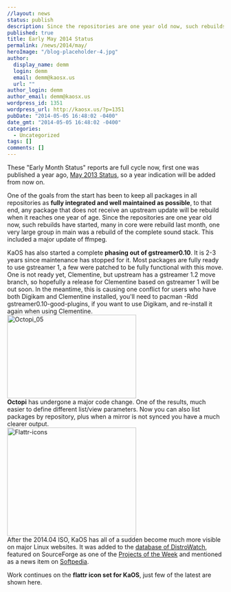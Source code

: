 ```yaml
---
//layout: news
status: publish
description: Since the repositories are one year old now, such rebuilds have started, many in core were rebuild last month, one very large group in main was a rebuild of the complete sound stack
published: true
title: Early May 2014 Status
permalink: /news/2014/may/
heroImage: "/blog-placeholder-4.jpg"
author:
  display_name: demm
  login: demm
  email: demm@kaosx.us
  url: ""
author_login: demm
author_email: demm@kaosx.us
wordpress_id: 1351
wordpress_url: http://kaosx.us/?p=1351
pubDate: "2014-05-05 16:48:02 -0400"
date_gmt: "2014-05-05 16:48:02 -0400"
categories:
  - Uncategorized
tags: []
comments: []
---
```


<p>These "Early Month Status" reports are full cycle now, first one was published a year ago, <a class="fancybox-iframe" title="May 2013 status" href="http://kaosx.us/early-may-status/">May 2013 Status</a>, so a year indication will be added from now on.</p>
<p>One of the goals from the start has been to keep all packages in all repositories as <strong>fully integrated and well maintained as possible</strong>, to that end, any package that does not receive an upstream update will be rebuild when it reaches one year of age. Since the repositories are one year old now, such rebuilds have started, many in core were rebuild last month, one very large group in main was a rebuild of the complete sound stack. This included a major update of ffmpeg.</p>
<p>KaOS has also started a complete <strong>phasing out of gstreamer0.10</strong>. It is 2-3 years since maintenance has stopped for it. Most packages are fully ready to use gstreamer 1, a few were patched to be fully functional with this move. One is not ready yet, Clementine, but upstream has a gstreamer 1.2 move branch, so hopefully a release for Clementine based on gstreamer 1 will be out soon. In the meantime, this is causing one conflict for users who have both Digikam and Clementine installed, you'll need to pacman -Rdd gstreamer0.10-good-plugins, if you want to use Digikam, and re-install it again when using Clementine.<br />
<a href="http://kaosx.us/wp-content/uploads/2014/05/snapshot55.png"><img class="alignleft size-medium wp-image-1352" src="http://kaosx.us/wp-content/uploads/2014/05/snapshot55-300x194.png" alt="Octopi_05" width="300" height="194" /></a><br />
<strong>Octopi</strong> has undergone a major code change. One of the results, much easier to define different list/view parameters. Now you can also list packages by repository, plus when a mirror is not synced you have a much clearer output.<br />
<a href="http://kaosx.us/wp-content/uploads/2014/05/snapshot54.png"><img class="alignright size-medium wp-image-1354" src="http://kaosx.us/wp-content/uploads/2014/05/snapshot54-300x252.png" alt="Flattr-icons" width="300" height="252" /></a><br />
After the 2014.04 ISO, KaOS has all of a sudden become much more visible on major Linux websites. It was added to the <a class="fancybox-iframe" title="KaOS on DW" href="http://distrowatch.com/table.php?distribution=kaos">database of DistroWatch</a>, featured on SourceForge as one of the <a class="fancybox-iframe" title="SourceForge weekly project" href="http://sourceforge.net/blog/projects-of-the-week-april-28-2014/?utm_source=rss&amp;utm_medium=rss&amp;utm_campaign=projects-of-the-week-april-28-2014">Projects of the Week</a> and mentioned as a news item on <a class="fancybox-iframe" title="Softpedia" href="http://news.softpedia.com/news/KaOS-2014-04-Is-a-Beautiful-OS-Built-from-Scratch-Based-on-KDE-4-13-440531.shtml">Softpedia</a>.</p>
<p>Work continues on the <strong>flattr icon set for KaOS</strong>, just few of the latest are shown here.</p>
